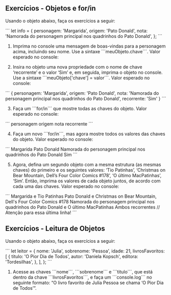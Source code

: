 ## Exercícios - Objetos e for/in

Usando o objeto abaixo, faça os exercícios a seguir:

´´´
let info = {
  personagem: 'Margarida',
  origem: 'Pato Donald',
  nota: 'Namorada do personagem principal nos quadrinhos do Pato Donald',
};
´´´

1. Imprima no console uma mensagem de boas-vindas para a personagem acima, incluindo seu nome. Use a sintaxe ´´´meuObjeto.chave´´´. Valor esperado no console:

2. Insira no objeto uma nova propriedade com o nome de chave ‘recorrente’ e o valor ‘Sim’ e, em seguida, imprima o objeto no console. Use a sintaxe ´´´meuObjeto['chave'] = valor´´´. Valor esperado no console:

´´´
{
  personagem: 'Margarida',
  origem: 'Pato Donald',
  nota: 'Namorada do personagem principal nos quadrinhos do Pato Donald',
  recorrente: 'Sim'
}
´´´

3. Faça um ´´´for/in´´´ que mostre todas as chaves do objeto. Valor esperado no console:

´´´
personagem
origem
nota
recorrente
´´´

4. Faça um novo ´´´for/in´´´, mas agora mostre todos os valores das chaves do objeto. Valor esperado no console:

´´´
Margarida
Pato Donald
Namorada do personagem principal nos quadrinhos do Pato Donald
Sim
´´´

5. Agora, defina um segundo objeto com a mesma estrutura (as mesmas chaves) do primeiro e os seguintes valores: ‘Tio Patinhas’, ‘Christmas on Bear Mountain, Dell’s Four Color Comics #178’, ‘O último MacPatinhas’, ‘Sim’. Então, imprima os valores de cada objeto juntos, de acordo com cada uma das chaves. Valor esperado no console:

´´´
Margarida e Tio Patinhas
Pato Donald e Christmas on Bear Mountain, Dell's Four Color Comics #178
Namorada do personagem principal nos quadrinhos do Pato Donald e O último MacPatinhas
Ambos recorrentes // Atenção para essa última linha!
´´´
## Exercícios - Leitura de Objetos

Usando o objeto abaixo, faça os exercícios a seguir:

´´´
let leitor = {
  nome: 'Julia',
  sobrenome: 'Pessoa',
  idade: 21,
  livrosFavoritos: [
    {
      titulo: 'O Pior Dia de Todos',
      autor: 'Daniela Kopsch',
      editora: 'Tordesilhas',
    },
  ],
};
´´´

1. Acesse as chaves ´´´nome´´´, ´´´sobrenome´´´ e ´´´titulo´´´, que está dentro da chave ´´´livrosFavoritos´´´, e faça um ´´´console.log´´´ no seguinte formato: “O livro favorito de Julia Pessoa se chama ‘O Pior Dia de Todos’”.

